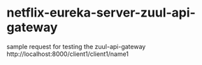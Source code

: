 # netflix-eureka-server-zuul-api-gateway

sample request for testing the zuul-api-gateway
http://localhost:8000/client1/client1/name1
